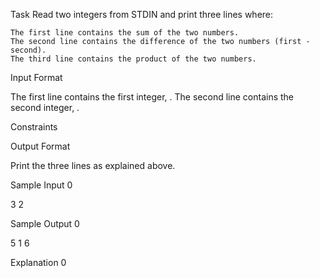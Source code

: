 Task
Read two integers from STDIN and print three lines where:

    The first line contains the sum of the two numbers.
    The second line contains the difference of the two numbers (first - second).
    The third line contains the product of the two numbers.

Input Format

The first line contains the first integer, . The second line contains the second integer, .

Constraints


Output Format

Print the three lines as explained above.

Sample Input 0

3
2

Sample Output 0

5
1
6

Explanation 0




